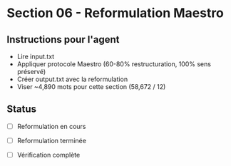# Section 06 - Reformulation Maestro

## Instructions pour l'agent
- Lire input.txt 
- Appliquer protocole Maestro (60-80% restructuration, 100% sens préservé)
- Créer output.txt avec la reformulation
- Viser ~4,890 mots pour cette section (58,672 / 12)

## Status
- [ ] Reformulation en cours
- [ ] Reformulation terminée
- [ ] Vérification complète

